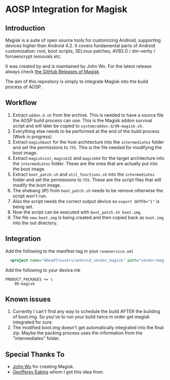 # AOSP Integration for Magisk

## Introduction

Magisk is a suite of open source tools for customizing Android, supporting devices higher than Android 4.2. It covers fundamental parts of Android customization: root, boot scripts, SELinux patches, AVB2.0 / dm-verity / forceencrypt removals etc.

It was created by and is maintained by John Wo.
For the latest release always check [the GitHub Releases of Magisk](https://github.com/topjohnwu/Magisk/releases)

The aim of this repository is simply to integrate Magisk into the build process of AOSP.

## Workflow

1. Extract `addon.d.sh` from the archive. This is needed to have a source file the AOSP build process can use. This is the Magisk addon survival script and will later be copied to `system/addon.d/99-magisk.sh`.
2. Everything else needs to be performed at the end of the build process (Work in progress)
3. Extract `magiskboot` for the host architecture into the `intermediates` folder and set the permissions to `755`. This is the file needed for modifying the boot image.
5. Extract `magiskinit`, `magisk32` and `magisk64` for the target architecture into the `intermediates` folder. These are the ones that are actually put into the boot image.
7. Extract `boot_patch.sh` and `util_functions.sh` into the `intermediates` folder and set the permissions to `755`. These are the script files that will modify the boot image.
8. The shebang (#!) from `boot_patch.sh` needs to be remove otherwise the script won't run.
9. Also the script needs the correct output device so `export OUTFD="1"` is being set.
10. Now the script can be executed with `boot_patch.sh boot.img`.
11. The file `new-boot.img` is being created and then copied back as `boot.img` into the out directory.

## Integration

Add the following to the manifest-tag in your `roomservice.xml`

```xml
  <project name="ADeadTrousers/android_vendor_magisk" path="vendor/magisk" remote="github" revision="master" />
```

Add the following to your device.mk

```
PRODUCT_PACKAGES += \
    99-magisk
```

## Known issues

1) Currently I can't find any way to schedule the build AFTER the building of boot.img. So you've to run your build twice in order get magisk integrated for sure.
2) The modified boot.img doesn't get automatically integrated into the final zip. Maybe the packing process uses the information from the "intermediates" folder. 

## Special Thanks To

- [John Wo](https://github.com/topjohnwu) for creating Magisk.
- [Geofferey Eakins](https://github.com/Geofferey) whom I got this idea from.
